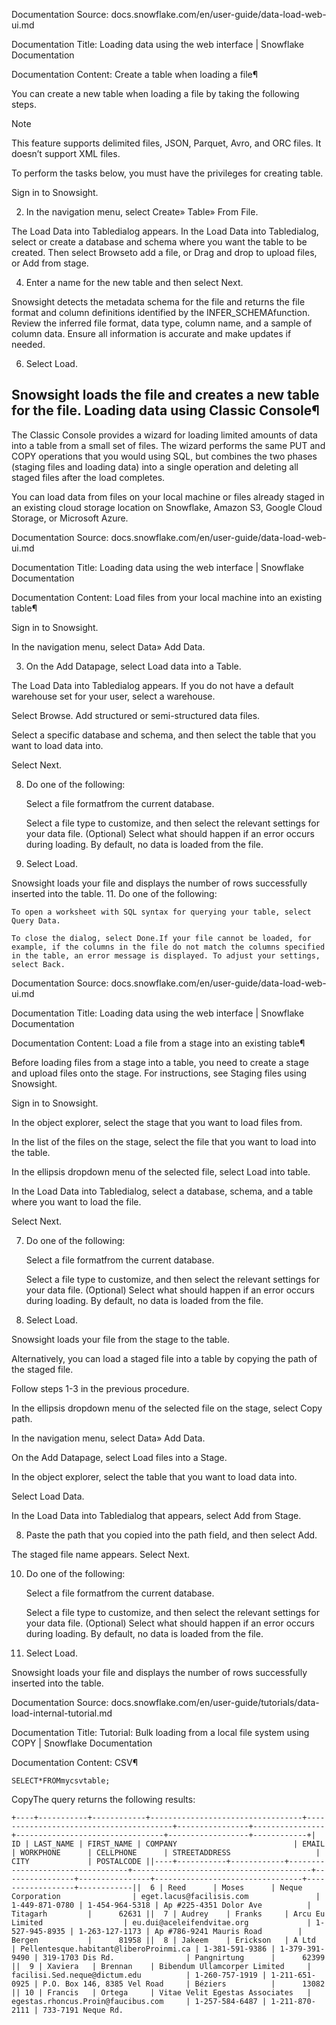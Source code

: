Documentation Source:
docs.snowflake.com/en/user-guide/data-load-web-ui.md

Documentation Title:
Loading data using the web interface | Snowflake Documentation

Documentation Content:
Create a table when loading a file¶

You can create a new table when loading a file by taking the following steps.

Note

This feature supports delimited files, JSON, Parquet, Avro, and ORC files. It doesn’t support XML files.

To perform the tasks below, you must have the privileges for creating table.

Sign in to Snowsight.

2. In the navigation menu, select Create» Table» From File.

The Load Data into Tabledialog appears.
In the Load Data into Tabledialog, select or create a database and schema where you want the table to be created. Then select Browseto add a file, or Drag and drop to upload files, or Add from stage.

4. Enter a name for the new table and then select Next.

Snowsight detects the metadata schema for the file and returns the file format and column definitions identified by the INFER\_SCHEMAfunction.
Review the inferred file format, data type, column name, and a sample of column data. Ensure all information is accurate and make updates if needed.

6. Select Load.

Snowsight loads the file and creates a new table for the file.
Loading data using Classic Console¶
-----------------------------------

The Classic Console provides a wizard for loading limited amounts of data into a table from a small set of files.
The wizard performs the same PUT and COPY operations that you would using SQL, but combines the two phases (staging files and loading data)
into a single operation and deleting all staged files after the load completes.

You can load data from files on your local machine or files already staged in an existing cloud storage location on Snowflake, Amazon S3,
Google Cloud Storage, or Microsoft Azure.



Documentation Source:
docs.snowflake.com/en/user-guide/data-load-web-ui.md

Documentation Title:
Loading data using the web interface | Snowflake Documentation

Documentation Content:
Load files from your local machine into an existing table¶

Sign in to Snowsight.

In the navigation menu, select Data» Add Data.

3. On the Add Datapage, select Load data into a Table.

The Load Data into Tabledialog appears.
If you do not have a default warehouse set for your user, select a warehouse.

Select Browse. Add structured or semi-structured data files.

Select a specific database and schema, and then select the table that you want to load data into.

Select Next.

8. Do one of the following:


	Select a file formatfrom the current database.
	
	Select a file type to customize, and then select the relevant settings for your data file.
(Optional) Select what should happen if an error occurs during loading. By default, no data is loaded from the file.

10. Select Load.

Snowsight loads your file and displays the number of rows successfully inserted into the table.
11. Do one of the following:


	To open a worksheet with SQL syntax for querying your table, select Query Data.
	
	To close the dialog, select Done.If your file cannot be loaded, for example, if the columns in the file do not match the columns specified in the table, an error message is displayed. To adjust your settings, select Back.



Documentation Source:
docs.snowflake.com/en/user-guide/data-load-web-ui.md

Documentation Title:
Loading data using the web interface | Snowflake Documentation

Documentation Content:
Load a file from a stage into an existing table¶

Before loading files from a stage into a table, you need to create a stage and upload files onto the stage. For instructions, see Staging files using Snowsight.

Sign in to Snowsight.

In the object explorer, select the stage that you want to load files from.

In the list of the files on the stage, select the file that you want to load into the table.

In the ellipsis dropdown menu of the selected file, select Load into table.

In the Load Data into Tabledialog, select a database, schema, and a table where you want to load the file.

Select Next.

7. Do one of the following:


	Select a file formatfrom the current database.
	
	Select a file type to customize, and then select the relevant settings for your data file.
(Optional) Select what should happen if an error occurs during loading. By default, no data is loaded from the file.

9. Select Load.

Snowsight loads your file from the stage to the table.

Alternatively, you can load a staged file into a table by copying the path of the staged file.

Follow steps 1-3 in the previous procedure.

In the ellipsis dropdown menu of the selected file on the stage, select Copy path.

In the navigation menu, select Data» Add Data.

On the Add Datapage, select Load files into a Stage.

In the object explorer, select the table that you want to load data into.

Select Load Data.

In the Load Data into Tabledialog that appears, select Add from Stage.

8. Paste the path that you copied into the path field, and then select Add.

The staged file name appears.
Select Next.

10. Do one of the following:


	Select a file formatfrom the current database.
	
	Select a file type to customize, and then select the relevant settings for your data file.
(Optional) Select what should happen if an error occurs during loading. By default, no data is loaded from the file.

12. Select Load.

Snowsight loads your file and displays the number of rows successfully inserted into the table.



Documentation Source:
docs.snowflake.com/en/user-guide/tutorials/data-load-internal-tutorial.md

Documentation Title:
Tutorial: Bulk loading from a local file system using COPY | Snowflake Documentation

Documentation Content:
CSV¶


```
SELECT*FROMmycsvtable;
```
CopyThe query returns the following results:


```
+----+-----------+------------+----------------------------------+----------------------------------------+----------------+----------------+---------------------------------+------------------+------------+| ID | LAST_NAME | FIRST_NAME | COMPANY                          | EMAIL                                  | WORKPHONE      | CELLPHONE      | STREETADDRESS                   | CITY             | POSTALCODE ||----+-----------+------------+----------------------------------+----------------------------------------+----------------+----------------+---------------------------------+------------------+------------||  6 | Reed      | Moses      | Neque Corporation                | eget.lacus@facilisis.com               | 1-449-871-0780 | 1-454-964-5318 | Ap #225-4351 Dolor Ave          | Titagarh         |      62631 ||  7 | Audrey    | Franks     | Arcu Eu Limited                  | eu.dui@aceleifendvitae.org             | 1-527-945-8935 | 1-263-127-1173 | Ap #786-9241 Mauris Road        | Bergen           |      81958 ||  8 | Jakeem    | Erickson   | A Ltd                            | Pellentesque.habitant@liberoProinmi.ca | 1-381-591-9386 | 1-379-391-9490 | 319-1703 Dis Rd.                | Pangnirtung      |      62399 ||  9 | Xaviera   | Brennan    | Bibendum Ullamcorper Limited     | facilisi.Sed.neque@dictum.edu          | 1-260-757-1919 | 1-211-651-0925 | P.O. Box 146, 8385 Vel Road     | Béziers          |      13082 || 10 | Francis   | Ortega     | Vitae Velit Egestas Associates   | egestas.rhoncus.Proin@faucibus.com     | 1-257-584-6487 | 1-211-870-2111 | 733-7191 Neque Rd.



